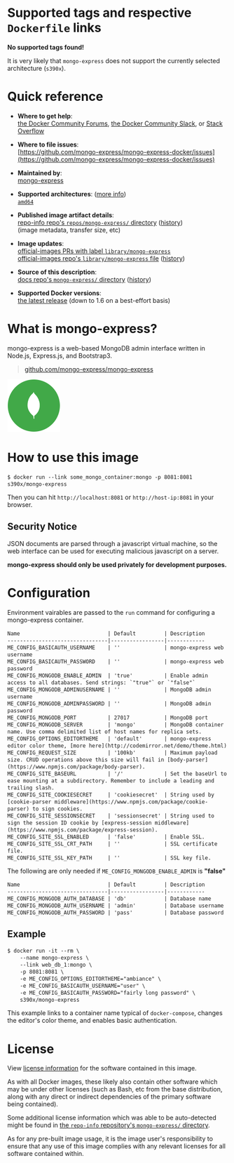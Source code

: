 <!--

********************************************************************************

WARNING:

    DO NOT EDIT "mongo-express/README.md"

    IT IS AUTO-GENERATED

    (from the other files in "mongo-express/" combined with a set of templates)

********************************************************************************

-->

# Supported tags and respective `Dockerfile` links

**No supported tags found!**

It is very likely that `mongo-express` does not support the currently selected architecture (`s390x`).

# Quick reference

-	**Where to get help**:  
	[the Docker Community Forums](https://forums.docker.com/), [the Docker Community Slack](https://blog.docker.com/2016/11/introducing-docker-community-directory-docker-community-slack/), or [Stack Overflow](https://stackoverflow.com/search?tab=newest&q=docker)

-	**Where to file issues**:  
	[https://github.com/mongo-express/mongo-express-docker/issues](https://github.com/mongo-express/mongo-express-docker/issues)

-	**Maintained by**:  
	[mongo-express](https://github.com/mongo-express/mongo-express-docker)

-	**Supported architectures**: ([more info](https://github.com/docker-library/official-images#architectures-other-than-amd64))  
	[`amd64`](https://hub.docker.com/r/amd64/mongo-express/)

-	**Published image artifact details**:  
	[repo-info repo's `repos/mongo-express/` directory](https://github.com/docker-library/repo-info/blob/master/repos/mongo-express) ([history](https://github.com/docker-library/repo-info/commits/master/repos/mongo-express))  
	(image metadata, transfer size, etc)

-	**Image updates**:  
	[official-images PRs with label `library/mongo-express`](https://github.com/docker-library/official-images/pulls?q=label%3Alibrary%2Fmongo-express)  
	[official-images repo's `library/mongo-express` file](https://github.com/docker-library/official-images/blob/master/library/mongo-express) ([history](https://github.com/docker-library/official-images/commits/master/library/mongo-express))

-	**Source of this description**:  
	[docs repo's `mongo-express/` directory](https://github.com/docker-library/docs/tree/master/mongo-express) ([history](https://github.com/docker-library/docs/commits/master/mongo-express))

-	**Supported Docker versions**:  
	[the latest release](https://github.com/docker/docker-ce/releases/latest) (down to 1.6 on a best-effort basis)

# What is mongo-express?

mongo-express is a web-based MongoDB admin interface written in Node.js, Express.js, and Bootstrap3.

> [github.com/mongo-express/mongo-express](https://github.com/mongo-express/mongo-express)

![logo](https://raw.githubusercontent.com/docker-library/docs/b9077663f53d2a5f3ce3ce52c9249d4b0c684fd9/mongo-express/logo.png)

# How to use this image

```console
$ docker run --link some_mongo_container:mongo -p 8081:8081 s390x/mongo-express
```

Then you can hit `http://localhost:8081` or `http://host-ip:8081` in your browser.

## Security Notice

JSON documents are parsed through a javascript virtual machine, so the web interface can be used for executing malicious javascript on a server.

**mongo-express should only be used privately for development purposes.**

# Configuration

Environment vairables are passed to the `run` command for configuring a mongo-express container.

	Name                            | Default         | Description
	--------------------------------|-----------------|------------
	ME_CONFIG_BASICAUTH_USERNAME    | ''              | mongo-express web username
	ME_CONFIG_BASICAUTH_PASSWORD    | ''              | mongo-express web password
	ME_CONFIG_MONGODB_ENABLE_ADMIN  | 'true'          | Enable admin access to all databases. Send strings: `"true"` or `"false"`
	ME_CONFIG_MONGODB_ADMINUSERNAME | ''              | MongoDB admin username
	ME_CONFIG_MONGODB_ADMINPASSWORD | ''              | MongoDB admin password
	ME_CONFIG_MONGODB_PORT          | 27017           | MongoDB port
	ME_CONFIG_MONGODB_SERVER        | 'mongo'         | MongoDB container name. Use comma delimited list of host names for replica sets.
	ME_CONFIG_OPTIONS_EDITORTHEME   | 'default'       | mongo-express editor color theme, [more here](http://codemirror.net/demo/theme.html)
	ME_CONFIG_REQUEST_SIZE          | '100kb'         | Maximum payload size. CRUD operations above this size will fail in [body-parser](https://www.npmjs.com/package/body-parser).
	ME_CONFIG_SITE_BASEURL          | '/'             | Set the baseUrl to ease mounting at a subdirectory. Remember to include a leading and trailing slash.
	ME_CONFIG_SITE_COOKIESECRET     | 'cookiesecret'  | String used by [cookie-parser middleware](https://www.npmjs.com/package/cookie-parser) to sign cookies.
	ME_CONFIG_SITE_SESSIONSECRET    | 'sessionsecret' | String used to sign the session ID cookie by [express-session middleware](https://www.npmjs.com/package/express-session).
	ME_CONFIG_SITE_SSL_ENABLED      | 'false'         | Enable SSL.
	ME_CONFIG_SITE_SSL_CRT_PATH     | ''              | SSL certificate file.
	ME_CONFIG_SITE_SSL_KEY_PATH     | ''              | SSL key file.

The following are only needed if `ME_CONFIG_MONGODB_ENABLE_ADMIN` is **"false"**

	Name                            | Default         | Description
	--------------------------------|-----------------|------------
	ME_CONFIG_MONGODB_AUTH_DATABASE | 'db'            | Database name
	ME_CONFIG_MONGODB_AUTH_USERNAME | 'admin'         | Database username
	ME_CONFIG_MONGODB_AUTH_PASSWORD | 'pass'          | Database password

## Example

```console
$ docker run -it --rm \
    --name mongo-express \
    --link web_db_1:mongo \
    -p 8081:8081 \
    -e ME_CONFIG_OPTIONS_EDITORTHEME="ambiance" \
    -e ME_CONFIG_BASICAUTH_USERNAME="user" \
    -e ME_CONFIG_BASICAUTH_PASSWORD="fairly long password" \
    s390x/mongo-express
```

This example links to a container name typical of `docker-compose`, changes the editor's color theme, and enables basic authentication.

# License

View [license information](https://github.com/mongo-express/mongo-express#license) for the software contained in this image.

As with all Docker images, these likely also contain other software which may be under other licenses (such as Bash, etc from the base distribution, along with any direct or indirect dependencies of the primary software being contained).

Some additional license information which was able to be auto-detected might be found in [the `repo-info` repository's `mongo-express/` directory](https://github.com/docker-library/repo-info/tree/master/repos/mongo-express).

As for any pre-built image usage, it is the image user's responsibility to ensure that any use of this image complies with any relevant licenses for all software contained within.

